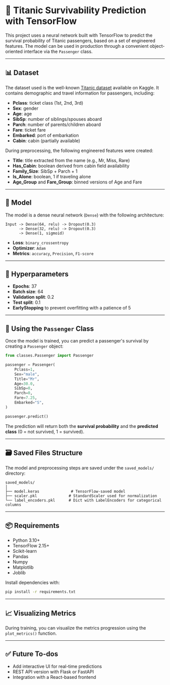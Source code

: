 # 🚢 Titanic Survivability Prediction with TensorFlow

This project uses a neural network built with TensorFlow to predict the survival probability of Titanic passengers, based on a set of engineered features. The model can be used in production through a convenient object-oriented interface via the `Passenger` class.

---

## 📊 Dataset

The dataset used is the well-known [Titanic dataset](https://www.kaggle.com/c/titanic/data) available on Kaggle. It contains demographic and travel information for passengers, including:

* **Pclass**: ticket class (1st, 2nd, 3rd)
* **Sex**: gender
* **Age**: age
* **SibSp**: number of siblings/spouses aboard
* **Parch**: number of parents/children aboard
* **Fare**: ticket fare
* **Embarked**: port of embarkation
* **Cabin**: cabin (partially available)

During preprocessing, the following engineered features were created:

* **Title**: title extracted from the name (e.g., Mr, Miss, Rare)
* **Has\_Cabin**: boolean derived from cabin field availability
* **Family\_Size**: SibSp + Parch + 1
* **Is\_Alone**: boolean, 1 if traveling alone
* **Age\_Group** and **Fare\_Group**: binned versions of Age and Fare

---

## 🧠 Model

The model is a dense neural network (`Dense`) with the following architecture:

```text
Input -> Dense(64, relu) -> Dropout(0.3)
      -> Dense(32, relu) -> Dropout(0.3)
      -> Dense(1, sigmoid)
```

* **Loss**: `binary_crossentropy`
* **Optimizer**: `Adam`
* **Metrics**: `accuracy`, `Precision`, `F1-score`

---

## 🧪 Hyperparameters

* **Epochs**: 37
* **Batch size**: 64
* **Validation split**: 0.2
* **Test split**: 0.1
* **EarlyStopping** to prevent overfitting with a patience of 5

---

## 👻 Using the `Passenger` Class

Once the model is trained, you can predict a passenger's survival by creating a `Passenger` object:

```python
from classes.Passenger import Passenger

passenger = Passenger(
    Pclass=1,
    Sex="male",
    Title="Mr",
    Age=30.0,
    SibSp=0,
    Parch=0,
    Fare=7.25,
    Embarked="S",
)

passenger.predict()
```

The prediction will return both the **survival probability** and the **predicted class** (0 = not survived, 1 = survived).

---

## 🗃️ Saved Files Structure

The model and preprocessing steps are saved under the `saved_models/` directory:

```
saved_models/
│
├── model.keras              # TensorFlow-saved model
├── scaler.pkl              # StandardScaler used for normalization
└── label_encoders.pkl      # Dict with LabelEncoders for categorical columns
```

---

## 📦 Requirements

* Python 3.10+
* TensorFlow 2.15+
* Scikit-learn
* Pandas
* Numpy
* Matplotlib
* Joblib

Install dependencies with:

```bash
pip install -r requirements.txt
```

---

## 📈 Visualizing Metrics

During training, you can visualize the metrics progression using the `plot_metrics()` function.

---

## ✅ Future To-dos

* Add interactive UI for real-time predictions
* REST API version with Flask or FastAPI
* Integration with a React-based frontend
